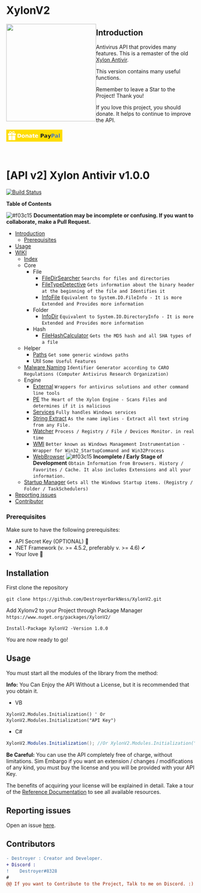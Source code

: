 # XylonV2


<img align="left" width="240" height="260" src="https://i.ibb.co/B3pMppn/Pngtree-antivirus-icon-4351716-burned.png">



## Introduction
Antivirus API that provides many features. This is a remaster of the old [Xylon Antivir](hhttps://github.com/DestroyerDarkNess/XylonAntivir).

This version contains many useful functions.

Remember to leave a Star to the Project! Thank you!

If you love this project, you should donate. It helps to continue to improve the API. <br> <br>
 [![Doate Image](https://raw.githubusercontent.com/poucotm/Links/master/image/PayPal/donate-paypal.png)][PM]


![]()

# [API v2] Xylon Antivir v1.0.0

[![Build Status](https://travis-ci.org/mailjet/mailjet-apiv3-php-simple.svg?branch=master)](https://travis-ci.org/mailjet/mailjet-apiv3-php-simple)

**Table of Contents**

![#f03c15](https://via.placeholder.com/15/f03c15/000000?text=+) **Documentation may be incomplete or confusing. If you want to collaborate, make a Pull Request.**

- [Introduction](#introduction)
  - [Prerequisites](#prerequisites)
- [Usage](#usage)
- <a href="https://github.com/DestroyerDarkNess/XylonV2/wiki" target="_blank">WIKI</a>
  - <a href="https://github.com/DestroyerDarkNess/XylonV2/wiki/3.-Index" target="_blank">Index</a>
  - Core
    - File
      - <a href="https://github.com/DestroyerDarkNess/XylonV2/wiki/4.-FileDirSearcher" target="_blank">FileDirSearcher</a> ```Searchs for files and directories```
      - <a href="https://github.com/DestroyerDarkNess/XylonV2/wiki/5.-FileTypeDetective" target="_blank">FileTypeDetective</a> ```Gets information about the binary header at the beginning of the file and Identifies it```
      - <a href="https://github.com/DestroyerDarkNess/XylonV2/wiki/6.-InfoFile" target="_blank">InfoFile</a> ```Equivalent to System.IO.FileInfo - It is more Extended and Provides more information ```
    - Folder
      - <a href="https://github.com/DestroyerDarkNess/XylonV2/wiki/7.-InfoDir" target="_blank">InfoDir</a> ```Equivalent to System.IO.DirectoryInfo - It is more Extended and Provides more information ```
    - Hash
      - <a href="https://github.com/DestroyerDarkNess/XylonV2/wiki/8.-FileHashCalculator" target="_blank">FileHashCalculator</a> ```Gets the MD5 hash and all SHA types of a file```
  - Helper
    - <a href="https://github.com/DestroyerDarkNess/XylonV2/wiki/9.--Paths" target="_blank">Paths</a>  ```Get some generic windows paths```
    - Util ```Some Useful Features```
  - <a href="https://github.com/DestroyerDarkNess/XylonV2/wiki/90.-CARO" target="_blank">Malware Naming</a> ```Identifier Generator according to CARO Regulations (Computer Antivirus Research Organization)```
  - Engine
    - <a href="https://github.com/DestroyerDarkNess/XylonV2/wiki/91.-External" target="_blank">External</a>  ```Wrappers for antivirus solutions and other command line tools```
    - <a href="https://github.com/DestroyerDarkNess/XylonV2/wiki/92.-PE" target="_blank">PE</a> ```The Heart of the Xylon Engine - Scans Files and determines if it is malicious```
    - <a href="https://github.com/DestroyerDarkNess/XylonV2/wiki/93.-Services" target="_blank">Services</a> ```Fully handles Windows services```
    - <a href="https://github.com/DestroyerDarkNess/XylonV2/wiki/94.-String-Extractor" target="_blank">String Extract</a> ```As the name implies - Extract all text string from any File.```
    - <a href="https://github.com/DestroyerDarkNess/XylonV2/wiki/95.-Watcher" target="_blank">Watcher</a> ```Process / Registry / File / Devices Monitor. in real time```
    - <a href="https://github.com/DestroyerDarkNess/XylonV2/wiki/96.-WMI" target="_blank">WMI</a> ```Better known as Windows Management Instrumentation - Wrapper for Win32_StartupCommand and Win32Process```
    - <a href="https://github.com/DestroyerDarkNess/XylonV2/wiki/97.-Web-Browsers" target="_blank">WebBrowser</a> ![#f03c15](https://via.placeholder.com/15/f03c15/000000?text=+) **Incomplete / Early Stage of Development** ```Obtain Information from Browsers. History / Favorites / Cache. It also includes Extensions and all your information.```
  - <a href="https://github.com/DestroyerDarkNess/XylonV2/wiki/98.-Manager" target="_blank">Startup Manager</a>  ```Gets all the Windows Startup items. (Registry / Folder / TaskSchedulers)```
- [Reporting issues](#reporting-issues)
- [Contributor](#contributors)

### Prerequisites

Make sure to have the following prerequisites:
* API Secret Key (OPTIONAL) 🔑
* .NET Framework (v. >= 4.5.2, preferably v. >= 4.6) ✔
* Your love 💝


## Installation

First clone the repository 
```
git clone https://github.com/DestroyerDarkNess/XylonV2.git
```

Add Xylonv2 to your Project through Package Manager `https://www.nuget.org/packages/XylonV2/ `
```
Install-Package XylonV2 -Version 1.0.0
```

You are now ready to go!

## Usage

You must start all the modules of the library from the method:

**Info:** You Can Enjoy the API Without a License, but it is recommended that you obtain it.

- VB
```visualbasic
XylonV2.Modules.Initialization() ' Or XylonV2.Modules.Initialization("API Key")
```

- C#
```c#
XylonV2.Modules.Initialization(); //Or XylonV2.Modules.Initialization("API Key");
```

**Be Careful:** You can use the API completely free of charge, without limitations. Sim Embargo if you want an extension / changes / modifications of any kind, you must buy the license and you will be provided with your API Key.

The benefits of acquiring your license will be explained in detail. Take a tour of the [Reference Documentation](https://github.com/DestroyerDarkNess/XylonV2/wiki) to see all available resources.

## Reporting issues

Open an issue [here](https://github.com/DestroyerDarkNess/XylonV2/issues).

## Contributors

```diff
- Destroyer : Creator and Developer.
+ Discord : 
!    Destroyer#8328
# 
@@ If you want to Contribute to the Project, Talk to me on Discord. :) @@
```


[PM]:https://www.paypal.me/SalvadorKrilewski "PayPal"
